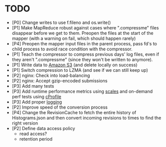 TODO
====

- [P0] Change writes to use f.fileno and os.write()
- [P1] Make MapReduce robust against cases where ".compressme" files disappear before we get to them.  Preopen the files at the start of the mapper (with a warning on fail, which should happen rarely)
- [P4] Preopen the mapper input files in the parent process, pass fd's to child process to avoid race condition with the compressor.
- [P1] Teach the compressor to compress previous days' log files, even if they aren't ".compressme" (since they won't be written to anymore).
- [P1] Write data to [Amazon S3][4] (and delete locally on success)
- [P1] Switch compression to LZMA (and see if we can still keep up)
- [P2] nginx: Check into load-balancing
- [P2] nginx: Accept gzip-encoded submissions
- [P3] Add many tests
- [P3] Add runtime performance metrics using [scales][1] and on-demand perf tests
  using [cProfile][3]
- [P3] Add proper [logging][2]
- [P2] Improve speed of the conversion process
- [P4] Change the RevisionCache to fetch the entire history of Histograms.json and
  then convert incoming revisions to times to find the right version
- [P2] Define data access policy
  -  read access?
  -  retention period

[1]: https://github.com/Cue/scales "Scales"
[2]: http://docs.python.org/2/library/logging.html "Python Logging"
[3]: http://docs.python.org/2/library/profile.html "Python Profilers"
[4]: http://boto.s3.amazonaws.com/s3_tut.html "Using S3 with boto"
